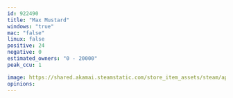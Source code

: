 ```yaml
---
id: 922490
title: "Max Mustard"
windows: "true"
mac: "false"
linux: false
positive: 24
negative: 0
estimated_owners: "0 - 20000"
peak_ccu: 1

image: https://shared.akamai.steamstatic.com/store_item_assets/steam/apps/922490/header.jpg?t=1730770161
opinions:
---
```

